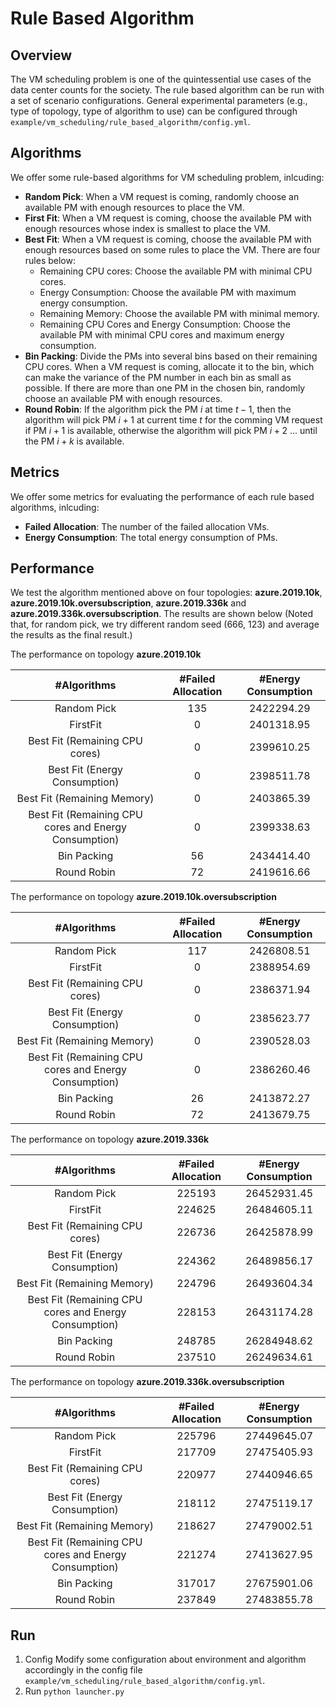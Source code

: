 # Rule Based Algorithm

## Overview

The VM scheduling problem is one of the quintessential use cases of the data center counts for the society. The rule based algorithm can be run with a set of scenario configurations. General experimental parameters (e.g., type of topology, type of algorithm to use) can be configured through `example/vm_scheduling/rule_based_algorithm/config.yml`.

## Algorithms

We offer some rule-based algorithms for VM scheduling problem, inlcuding:

- **Random Pick**: When a VM request is coming, randomly choose an available PM with enough resources to place the VM.
- **First Fit**: When a VM request is coming, choose the available PM with enough resources whose index is smallest to place the VM.
- **Best Fit**: When a VM request is coming, choose the available PM with enough resources based on some rules to place the VM. There are four rules below:
  - Remaining CPU cores: Choose the available PM with minimal CPU cores.
  - Energy Consumption: Choose the available PM with maximum energy consumption. 
  - Remaining Memory: Choose the available PM with minimal memory.
  - Remaining CPU Cores and Energy Consumption: Choose the available PM with minimal CPU cores and maximum energy consumption.
- **Bin Packing**: Divide the PMs into several bins based on their remaining CPU cores. When a VM request is coming, allocate it to the bin, which can make the variance of the PM number in each bin as small as possible. If there are more than one PM in the chosen bin, randomly choose an available PM with enough resources.
- **Round Robin**: If the algorithm pick the PM $i$ at time $t−1$, then the algorithm will pick PM $i+1$ at current time $t$ for the comming VM request if PM $i+1$ is available, otherwise the algorithm will pick PM $i+2$ ... until the PM $i+k$ is available. 

## Metrics

We offer some metrics for evaluating the performance of each rule based algorithms, inlcuding:

- **Failed Allocation**: The number of the failed allocation VMs. 
- **Energy Consumption**: The total energy consumption of PMs. 

## Performance

We test the algorithm mentioned above on four topologies: **azure.2019.10k**, **azure.2019.10k.oversubscription**, **azure.2019.336k** and **azure.2019.336k.oversubscription**. The results are shown below (Noted that, for random pick, we try different random seed (666, 123) and average the results as the final result.)

The performance on topology **azure.2019.10k**

 #Algorithms  | #Failed Allocation | #Energy Consumption
:--------------:|:--------------:|:----------------:
Random Pick   | 135 |  2422294.29
FirstFit   | 0 |  2401318.95
Best Fit (Remaining CPU cores) | 0 | 2399610.25
Best Fit (Energy Consumption)  | 0 | 2398511.78
Best Fit (Remaining Memory)   | 0 | 2403865.39
Best Fit (Remaining CPU cores and Energy Consumption)   | 0 | 2399338.63
Bin Packing   | 56 | 2434414.40
Round Robin   | 72 | 2419616.66

The performance on topology **azure.2019.10k.oversubscription**

 #Algorithms  | #Failed Allocation | #Energy Consumption
:--------------:|:--------------:|:----------------:
Random Pick   | 117 |  2426808.51
FirstFit   | 0 |  2388954.69
Best Fit (Remaining CPU cores) | 0 | 2386371.94
Best Fit (Energy Consumption)  | 0 | 2385623.77
Best Fit (Remaining Memory)   | 0 | 2390528.03
Best Fit (Remaining CPU cores and Energy Consumption)   | 0 | 2386260.46
Bin Packing   | 26 | 2413872.27
Round Robin   | 72 | 2413679.75

The performance on topology **azure.2019.336k**

 #Algorithms  | #Failed Allocation | #Energy Consumption
:--------------:|:--------------:|:----------------:
Random Pick   | 225193 |  26452931.45
FirstFit   | 224625 | 26484605.11
Best Fit (Remaining CPU cores) | 226736 | 26425878.99
Best Fit (Energy Consumption)  | 224362 | 26489856.17
Best Fit (Remaining Memory)   | 224796 | 26493604.34
Best Fit (Remaining CPU cores and Energy Consumption)   | 228153 | 26431174.28
Bin Packing   | 248785 | 26284948.62
Round Robin   | 237510 | 26249634.61

The performance on topology **azure.2019.336k.oversubscription**

 #Algorithms  | #Failed Allocation | #Energy Consumption
:--------------:|:--------------:|:----------------:
Random Pick   | 225796 | 27449645.07
FirstFit   | 217709 | 27475405.93
Best Fit (Remaining CPU cores) | 220977 | 27440946.65
Best Fit (Energy Consumption)  | 218112 | 27475119.17
Best Fit (Remaining Memory)   | 218627 | 27479002.51
Best Fit (Remaining CPU cores and Energy Consumption)   | 221274 | 27413627.95
Bin Packing   | 317017 | 27675901.06
Round Robin   | 237849 | 27483855.78

## Run

1. Config
Modify some configuration about environment and algorithm accordingly in the config file `example/vm_scheduling/rule_based_algorithm/config.yml`.
2. Run
`python launcher.py`
